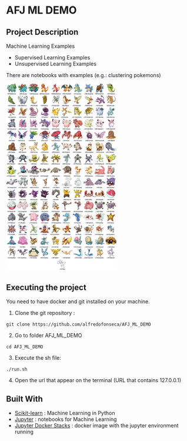 # AFJ ML DEMO

## Project Description

Machine Learning Examples

* Supervised Learning Examples
* Unsupervised Learning Examples


There are notebooks with examples (e.g.: clustering pokemons)


<img src="unsupervised_learning/clustering/151pokemons.jpg" width=300 />


## Executing the project

You need to have docker and git installed on your machine.


1. Clone the git repository :
```
git clone https://github.com/alfredofonseca/AFJ_ML_DEMO
```

2. Go to folder AFJ_ML_DEMO
```
cd AFJ_ML_DEMO
```

3. Execute the sh file:
```
./run.sh
```

4. Open the url that appear on the terminal (URL that contains 127.0.0.1)


## Built With
* [Scikit-learn](https://scikit-learn.org/) : Machine Learning in Python
* [Jupyter](https://jupyter.org/) : notebooks for Machine Learning
* [Jupyter Docker Stacks](https://github.com/jupyter/docker-stacks) : docker image with the jupyter environment running

